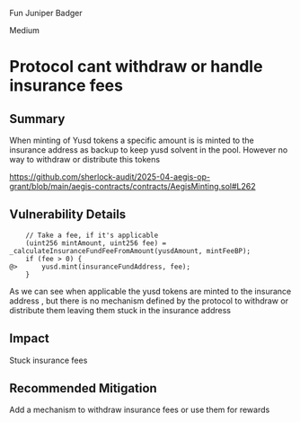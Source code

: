 Fun Juniper Badger

Medium

# Protocol cant withdraw or handle insurance fees

## Summary
When minting of Yusd tokens a specific amount is is minted to the insurance address as backup to keep yusd solvent in the pool. However no way to withdraw or distribute this tokens

https://github.com/sherlock-audit/2025-04-aegis-op-grant/blob/main/aegis-contracts/contracts/AegisMinting.sol#L262
## Vulnerability Details 
```solidity
    // Take a fee, if it's applicable
    (uint256 mintAmount, uint256 fee) = _calculateInsuranceFundFeeFromAmount(yusdAmount, mintFeeBP);
    if (fee > 0) {
@>      yusd.mint(insuranceFundAddress, fee);
    }
```
As we can see when applicable the yusd tokens are minted to the insurance address , but there is no mechanism defined by the protocol to withdraw or distribute them leaving them stuck in the insurance address
## Impact 
Stuck insurance fees

## Recommended Mitigation
Add a mechanism to withdraw insurance fees or use them for rewards